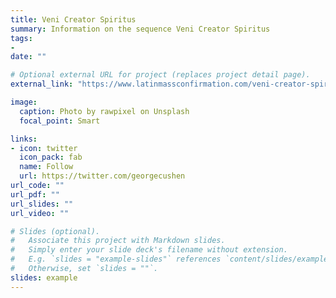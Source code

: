 ```yaml
---
title: Veni Creator Spiritus
summary: Information on the sequence Veni Creator Spiritus
tags:
- 
date: ""

# Optional external URL for project (replaces project detail page).
external_link: "https://www.latinmassconfirmation.com/veni-creator-spiritus/"

image:
  caption: Photo by rawpixel on Unsplash
  focal_point: Smart

links:
- icon: twitter
  icon_pack: fab
  name: Follow
  url: https://twitter.com/georgecushen
url_code: ""
url_pdf: ""
url_slides: ""
url_video: ""

# Slides (optional).
#   Associate this project with Markdown slides.
#   Simply enter your slide deck's filename without extension.
#   E.g. `slides = "example-slides"` references `content/slides/example-slides.md`.
#   Otherwise, set `slides = ""`.
slides: example
---
```

